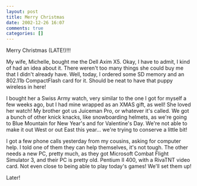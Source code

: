 ```yaml
---
layout: post
title: Merry Christmas
date: 2002-12-26 16:07
comments: true
categories: []
---
```

Merry Christmas (LATE!)!!!

My wife, Michelle, bought me the Dell Axim X5. Okay, I have to admit, I kind of had an idea about it. There weren't too many things she could buy me that I didn't already have. Well, today, I ordered some SD memory and an 802.11b CompactFlash card for it. Should be neat to have that puppy wireless in here!

I bought her a Swiss Army watch, very similar to the one I got for myself a few weeks ago, but I had mine wrapped as an XMAS gift, as well! She loved her watch! My brother got us Juiceman Pro, or whatever it's called. We got a bunch of other knick knacks, like snowboarding helmets, as we're going to Blue Mountain for New Year's and for Valentine's Day. We're not able to make it out West or out East this year... we're trying to conserve a little bit!

I got a few phone calls yesterday from my cousins, asking for computer help. I told one of them they can help themselves, it's not tough. The other needs a new PC, pretty much, as they got Microsoft Combat Flight Simulator 3, and their PC is pretty old. Pentium II 400, with a RivaTNT video card. Not even close to being able to play today's games! We'll set them up!

Later!
